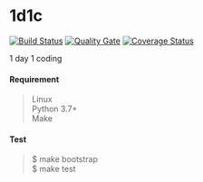 # 1d1c

[![Build Status](https://travis-ci.org/xfrnk2/1d1c.svg?branch=master)](https://travis-ci.org/xfrnk2/1d1c)
[![Quality Gate](https://sonar.team504.com/api/badges/gate?key=1d1c)](https://sonar.team504.com/dashboard?id=1d1c)
[![Coverage Status](https://coveralls.io/repos/github/xfrnk2/1d1c/badge.svg?branch=master)](https://coveralls.io/github/xfrnk2/1d1c?branch=master)

1 day 1 coding

#### Requirement
> Linux  
> Python 3.7+  
> Make  
#### Test
> $ make bootstrap  
> $ make test